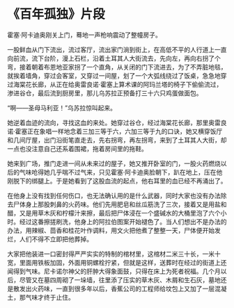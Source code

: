 # 《百年孤独》片段

霍塞·阿卡迪奥刚关上门，蓦地一声枪响震动了整幢房子。

一股鲜血从门下流出，流过客厅，流出家门淌到街上，在高低不平的人行道上一直向前流，流下台阶，漫上石栏，沿着土耳其人大街流去，先向左，再向右拐了个弯，接着朝着布恩地亚家拐了一个直角，从关闭的门下流进去，为了不弄脏地毯，就挨着墙角，穿过会客室，又穿过一间屋，划了一个大弧线绕过了饭桌，急急地穿过海棠花长廊，从正在给奥雷良诺·霍塞上算术课的阿玛兰塔的椅子下偷偷流过，渗进谷仓，最后流到厨房里，那儿乌苏拉正预备打三十六只鸡蛋做面包。

“啊——圣母马利亚！”乌苏拉惊叫起来。

她逆着血迹的流向，寻找这血的来处。她穿过谷仓，经过海棠花长廊，那里奥雷良诺·霍塞正在象唱一样地念着三加三等于六，六加三等于九的口诀，她又横穿饭厅和几间厅屋，出门沿街笔直走去，先右拐弯，再左拐弯，来到了土耳其人大街，却一点也没注意自己还系着围裙，拖着房间里的拖鞋。

她来到广场，推门走进一间从未来过的屋子，她又推开卧室的门，一股火药燃烧以后的气味呛得她几乎喘不过气来，只见霍塞·阿卡迪奥脸朝下，趴在地上，压在他刚脱下的绑腿上。于是她看到了这股血流的起点，他右耳里的血已经不再涌出了。

在他身上没有找到任何伤口，也无法确认用的是什么武器，同时大家也没有办法除去尸体身上那股刺鼻的火药味。他们先用肥皂和丝瓜筋洗了三次，接着又是用盐和醋，又是用草木灰和柠檬汁来擦，最后把尸体浸在一个盛碱水的大桶里泡了六个小时。经过这番擦搓刷洗，他身上的阿拉伯图案开始褪色了。当人们想出不是办法的办法，用辣椒、茴香和桂花叶作调料，用文火把他煮了整整一天，尸体便开始发烂，人们不得不立即把他葬掉。

大家把他装进一口密封得严严实实的特制的棺材里，这棺材二米三十长，一米十宽，里面用铁板加固，外面用铜螺栓拧紧，但就是这样，送葬时在经过的街道上还闻得到气味。尼卡诺尔神父的肝肿大得象面鼓，只得在床上为死者祝福。几个月以后，尽管又在墓四周砌了一垛墙，往里添了压实的草木灰、木屑和生石灰，墓地还是散发出火药味，一直到很多年以后，香蕉公司的工程师给坟包上又加了一层混凝土，那气味才终于止住。
